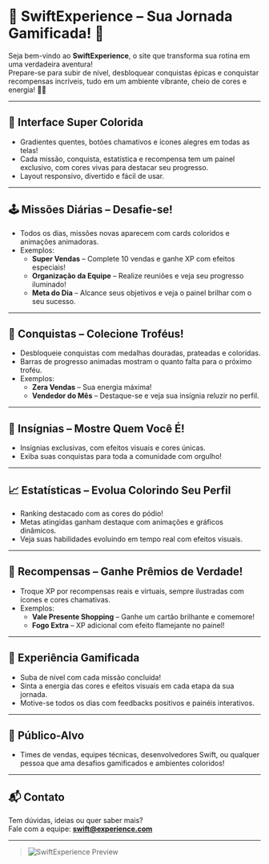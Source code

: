 # 🧨 SwiftExperience – Sua Jornada Gamificada! 🧨

Seja bem-vindo ao **SwiftExperience**, o site que transforma sua rotina em uma verdadeira aventura!  
Prepare-se para subir de nível, desbloquear conquistas épicas e conquistar recompensas incríveis, tudo em um ambiente vibrante, cheio de cores e energia! 🌈🔥

---

## 🎨 Interface Super Colorida

- Gradientes quentes, botões chamativos e ícones alegres em todas as telas!
- Cada missão, conquista, estatística e recompensa tem um painel exclusivo, com cores vivas para destacar seu progresso.
- Layout responsivo, divertido e fácil de usar.

---

## 🕹️ Missões Diárias – Desafie-se!

- Todos os dias, missões novas aparecem com cards coloridos e animações animadoras.
- Exemplos:
  - **Super Vendas** – Complete 10 vendas e ganhe XP com efeitos especiais!
  - **Organização da Equipe** – Realize reuniões e veja seu progresso iluminado!
  - **Meta do Dia** – Alcance seus objetivos e veja o painel brilhar com o seu sucesso.

---

## 🏅 Conquistas – Colecione Troféus!

- Desbloqueie conquistas com medalhas douradas, prateadas e coloridas.
- Barras de progresso animadas mostram o quanto falta para o próximo troféu.
- Exemplos:
  - **Zera Vendas** – Sua energia máxima!
  - **Vendedor do Mês** – Destaque-se e veja sua insígnia reluzir no perfil.

---

## 🥳 Insígnias – Mostre Quem Você É!

- Insígnias exclusivas, com efeitos visuais e cores únicas.
- Exiba suas conquistas para toda a comunidade com orgulho!

---

## 📈 Estatísticas – Evolua Colorindo Seu Perfil

- Ranking destacado com as cores do pódio!
- Metas atingidas ganham destaque com animações e gráficos dinâmicos.
- Veja suas habilidades evoluindo em tempo real com efeitos visuais.

---

## 🎁 Recompensas – Ganhe Prêmios de Verdade!

- Troque XP por recompensas reais e virtuais, sempre ilustradas com ícones e cores chamativas.
- Exemplos:
  - **Vale Presente Shopping** – Ganhe um cartão brilhante e comemore!
  - **Fogo Extra** – XP adicional com efeito flamejante no painel!

---

## 🚀 Experiência Gamificada

- Suba de nível com cada missão concluída!
- Sinta a energia das cores e efeitos visuais em cada etapa da sua jornada.
- Motive-se todos os dias com feedbacks positivos e painéis interativos.

---

## 👥 Público-Alvo

- Times de vendas, equipes técnicas, desenvolvedores Swift, ou qualquer pessoa que ama desafios gamificados e ambientes coloridos!

---

## 📬 Contato

Tem dúvidas, ideias ou quer saber mais?  
Fale com a equipe: **swift@experience.com**

---

> ![SwiftExperience Preview](image1.png)

